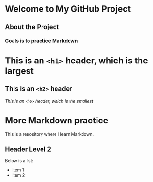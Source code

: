 # Welcome to My GitHub Project
## About the Project
### Goals is to practice Markdown 
# This is an `<h1>` header, which is the largest
## This is an `<h2>` header
###### This is an `<h6>` header, which is the smallest

# More Markdown practice
This is a repository where I learn Markdown.
## Header Level 2
Below is a list:
- Item 1
- Item 2


